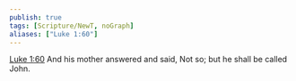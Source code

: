 ```yaml
---
publish: true
tags: [Scripture/NewT, noGraph]
aliases: ["Luke 1:60"]
---
```

[Luke 1:60](https://churchofjesuschrist.org/study/scriptures/nt/luke/1?lang=eng&id=p60#p60) And his mother answered and said, Not so; but he shall be called John.
